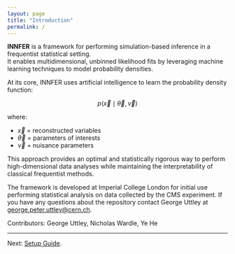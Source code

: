 ```yaml
---
layout: page
title: "Introduction"
permalink: /
---
```


<script src="https://cdn.jsdelivr.net/npm/mathjax@3/es5/tex-mml-chtml.js" id="MathJax-script" async></script>

**INNFER** is a framework for performing simulation-based inference in a frequentist statistical setting.  
It enables multidimensional, unbinned likelihood fits by leveraging machine learning techniques to model probability densities.  

At its core, INNFER uses artificial intelligence to learn the probability density function:

$$
p(\vec{x} \mid \vec{\theta}, \vec{\nu})
$$

where:
- $\vec{x}$ = reconstructed variables  
- $\vec{\theta}$ = parameters of interests 
- $\vec{\nu}$ = nuisance parameters  

This approach provides an optimal and statistically rigorous way to perform high-dimensional data analyses while maintaining the interpretability of classical frequentist methods.

The framework is developed at Imperial College London for initial use performing statistical analysis on data collected by the CMS experiment. If you have any questions about the repository contact George Uttley at george.peter.uttley@cern.ch.

Contributors: George Uttley, Nicholas Wardle, Ye He

---

Next: [Setup Guide](setup.md).